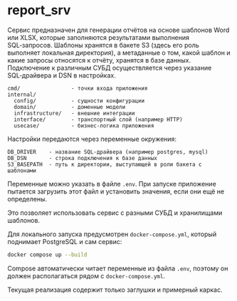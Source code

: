 # report_srv

Сервис предназначен для генерации отчётов на основе шаблонов Word или XLSX,
которые заполняются результатами выполнения SQL‑запросов. Шаблоны хранятся в
бакете S3 (здесь его роль выполняет локальная директория), а метаданные о том,
какой шаблон и какие запросы относятся к отчёту, хранятся в базе данных.
Подключение к различным СУБД осуществляется через указание SQL‑драйвера и DSN в настройках.

```
cmd/                - точки входа приложения
internal/
  config/           - сущности конфигурации
  domain/           - доменные модели
  infrastructure/   - внешние интеграции
  interface/        - транспортный слой (например HTTP)
  usecase/          - бизнес‑логика приложения
```

Настройки передаются через переменные окружения:

```
DB_DRIVER    - название SQL‑драйвера (например postgres, mysql)
DB_DSN       - строка подключения к базе данных
S3_BASEPATH  - путь к директории, выступающей в роли бакета с шаблонами
```

Переменные можно указать в файле `.env`. При запуске приложение пытается
загрузить этот файл и установить значения, если они ещё не определены.

Это позволяет использовать сервис с разными СУБД и хранилищами шаблонов.

Для локального запуска предусмотрен `docker-compose.yml`, который поднимает
PostgreSQL и сам сервис:

```bash
docker compose up --build
```
Compose автоматически читает переменные из файла `.env`, поэтому он должен
располагаться рядом с `docker-compose.yml`.

Текущая реализация содержит только заглушки и примерный каркас.
